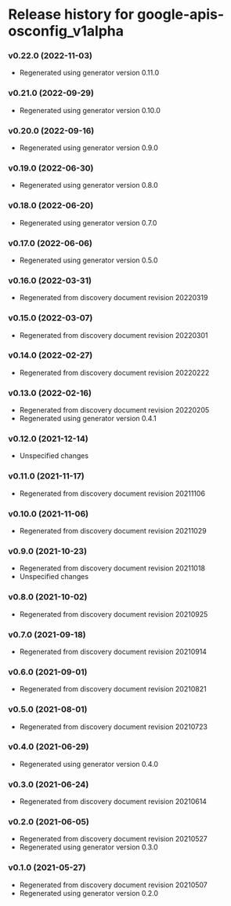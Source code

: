 # Release history for google-apis-osconfig_v1alpha

### v0.22.0 (2022-11-03)

* Regenerated using generator version 0.11.0

### v0.21.0 (2022-09-29)

* Regenerated using generator version 0.10.0

### v0.20.0 (2022-09-16)

* Regenerated using generator version 0.9.0

### v0.19.0 (2022-06-30)

* Regenerated using generator version 0.8.0

### v0.18.0 (2022-06-20)

* Regenerated using generator version 0.7.0

### v0.17.0 (2022-06-06)

* Regenerated using generator version 0.5.0

### v0.16.0 (2022-03-31)

* Regenerated from discovery document revision 20220319

### v0.15.0 (2022-03-07)

* Regenerated from discovery document revision 20220301

### v0.14.0 (2022-02-27)

* Regenerated from discovery document revision 20220222

### v0.13.0 (2022-02-16)

* Regenerated from discovery document revision 20220205
* Regenerated using generator version 0.4.1

### v0.12.0 (2021-12-14)

* Unspecified changes

### v0.11.0 (2021-11-17)

* Regenerated from discovery document revision 20211106

### v0.10.0 (2021-11-06)

* Regenerated from discovery document revision 20211029

### v0.9.0 (2021-10-23)

* Regenerated from discovery document revision 20211018
* Unspecified changes

### v0.8.0 (2021-10-02)

* Regenerated from discovery document revision 20210925

### v0.7.0 (2021-09-18)

* Regenerated from discovery document revision 20210914

### v0.6.0 (2021-09-01)

* Regenerated from discovery document revision 20210821

### v0.5.0 (2021-08-01)

* Regenerated from discovery document revision 20210723

### v0.4.0 (2021-06-29)

* Regenerated using generator version 0.4.0

### v0.3.0 (2021-06-24)

* Regenerated from discovery document revision 20210614

### v0.2.0 (2021-06-05)

* Regenerated from discovery document revision 20210527
* Regenerated using generator version 0.3.0

### v0.1.0 (2021-05-27)

* Regenerated from discovery document revision 20210507
* Regenerated using generator version 0.2.0

